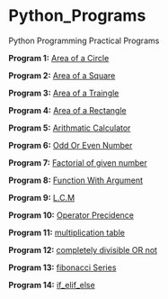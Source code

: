 # Python_Programs
Python Programming Practical Programs 

**Program 1:** [Area of a Circle](https://github.com/imprasadpatil/Python_Programs/blob/main/Area%20of%20Circle)

**Program 2:** [Area of a Square](https://github.com/imprasadpatil/Python_Programs/blob/main/Area%20of%20Squre)

**Program 3:** [Area of a Traingle](https://github.com/imprasadpatil/Python_Programs/blob/main/Area%20of%20Trangle)

**Program 4:** [Area of a Rectangle](https://github.com/imprasadpatil/Python_Programs/blob/main/Area%20of%20rectrangle)

**Program 5:** [Arithmatic Calculator](https://github.com/imprasadpatil/Python_Programs/blob/main/Arithmetic%20Calutator)

**Program 6:** [Odd Or Even Number](https://github.com/imprasadpatil/Python_Programs/blob/main/Even%20Or%20Odd)

**Program 7:** [Factorial of given number](https://github.com/imprasadpatil/Python_Programs/blob/main/Factorial%20Of%20Given%20Number)

**Program 8:** [Function With Argument](https://github.com/imprasadpatil/Python_Programs/blob/main/Function%20With%20Argument)

**Program 9:** [L.C.M](https://github.com/imprasadpatil/Python_Programs/blob/main/L.C.M)

**Program 10:** [Operator Precidence](https://github.com/imprasadpatil/Python_Programs/blob/main/Precidence)

**Program 11:** [multiplication table](https://github.com/imprasadpatil/Python_Programs/blob/main/String%20Repitation)

**Program 12:** [completely divisible OR not](https://github.com/imprasadpatil/Python_Programs/blob/main/completely%20divisible%20OR%20not)

**Program 13:** [fibonacci Series](https://github.com/imprasadpatil/Python_Programs/blob/main/fibonacci)

**Program 14:** [if_elif_else]()

